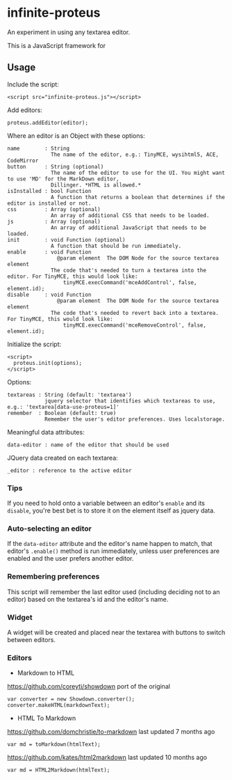 infinite-proteus
================

An experiment in using any textarea editor.

This is a JavaScript framework for


Usage
-----

Include the script:

    <script src="infinite-proteus.js"></script>

Add editors:

    proteus.addEditor(editor);

Where an editor is an Object with these options:

    name        : String
                  The name of the editor, e.g.: TinyMCE, wysihtml5, ACE, CodeMirror
    button      : String (optional)
                  The name of the editor to use for the UI. You might want to use 'MD' for the MarkDown editor,
                  Dillinger. *HTML is allowed.*
    isInstalled : bool Function
                  A function that returns a boolean that determines if the editor is installed or not.
    css         : Array (optional)
                  An array of additional CSS that needs to be loaded.
    js          : Array (optional)
                  An array of additional JavaScript that needs to be loaded.
    init        : void Function (optional)
                  A function that should be run immediately.
    enable      : void Function
                    @param element  The DOM Node for the source textarea element
                  The code that's needed to turn a textarea into the editor. For TinyMCE, this would look like:
                      tinyMCE.execCommand('mceAddControl', false, element.id);
    disable     : void Function
                    @param element  The DOM Node for the source textarea element
                  The code that's needed to revert back into a textarea. For TinyMCE, this would look like:
                      tinyMCE.execCommand('mceRemoveControl', false, element.id);


Initialize the script:

    <script>
      proteus.init(options);
    </script>

Options:

    textareas : String (default: 'textarea')
                jquery selector that identifies which textareas to use, e.g.: 'textarea[data-use-proteus=1]'
    remember  : Boolean (default: true)
                Remember the user's editor preferences. Uses localstorage.

Meaningful data attributes:

    data-editor : name of the editor that should be used

JQuery data created on each textarea:

    _editor : reference to the active editor

### Tips

If you need to hold onto a variable between an editor's `enable` and its `disable`, you're best bet is to store it
on the element itself as jquery data.

### Auto-selecting an editor

If the `data-editor` attribute and the editor's name happen to match, that editor's `.enable()` method is run
immediately, unless user preferences are enabled and the user prefers another editor.

### Remembering preferences

This script will remember the last editor used (including deciding not to an editor) based on the textarea's id
and the editor's name.

### Widget

A widget will be created and placed near the textarea with buttons to switch between editors.

### Editors

* Markdown to HTML

https://github.com/coreyti/showdown port of the original

    var converter = new Showdown.converter();
    converter.makeHTML(markdownText);


* HTML To Markdown

https://github.com/domchristie/to-markdown last updated 7 months ago

    var md = toMarkdown(htmlText);

https://github.com/kates/html2markdown last updated 10 months ago

    var md = HTML2Markdown(htmlText);
